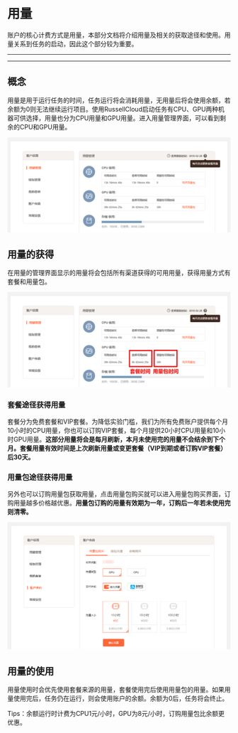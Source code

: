 # 用量

账户的核心计费方式是用量，本部分文档将介绍用量及相关的获取途径和使用。用量关系到任务的启动，因此这个部分较为重要。

---

<!-- toc -->

---

## 概念

用量是用于运行任务的时间，任务运行将会消耗用量，无用量后将会使用余额，若余额为0则无法继续运行项目。使用RussellCloud启动任务有CPU、GPU两种机器可供选择，用量也分为CPU用量和GPU用量。进入用量管理界面，可以看到剩余的CPU和GPU用量。

![用量管理界面](/asserts/img/account_use_quantity.png)

## 用量的获得

在用量的管理界面显示的用量将会包括所有渠道获得的可用用量，获得用量方式有套餐和用量包。

![查看用量的来源](/asserts/img/account_use_quantity1.png)

### 套餐途径获得用量

套餐分为免费套餐和VIP套餐。为降低实验门槛，我们为所有免费账户提供每个月10小时的CPU用量，你也可以订购VIP套餐，每个月提供20小时CPU用量和10小时GPU用量。**这部分用量将会是每月刷新，本月未使用完的用量不会结余到下个月。套餐用量有效时间是上次刷新用量或变更套餐（VIP到期或者订购VIP套餐）后30天。**

### 用量包途径获得用量

另外也可以订购用量包获取用量，点击用量包购买就可以进入用量包购买界面，订购用量越多价格越优惠。**用量包订购的用量有效期为一年，订购后一年若未使用完则清零。**

![订购用量包](/asserts/img/account_buy_use_quantity.png)

## 用量的使用

用量使用时会优先使用套餐来源的用量，套餐使用完后使用用量包的用量。如果用量使用完后，任务仍在运行，则会使用账户的余额。余额为0后，任务将会终止。

Tips：余额运行时计费为CPU1元/小时，GPU为8元/小时，订购用量包比余额更优惠。